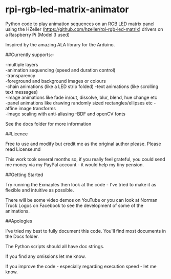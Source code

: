 # rpi-rgb-led-matrix-animator
Python code to play animation sequences on an RGB LED matrix panel using the HZeller (https://github.com/hzeller/rpi-rgb-led-matrix) drivers on a Raspberry Pi (Model 3 used)

Inspired by the amazing ALA library for the Arduino.

##Currently supports:-

-multiple layers  
-animation sequencing (speed and duration control)  
-transparency  
-foreground and background images or colours    
-chain animations (like a LED strip folded)
-text animations (like scrolling text messages)  
-image animations like fade in/out, dissolve, blur, blend,  hue change etc    
-panel animations like drawing randomly sized rectangles/ellipses etc
-affine image transforms  
-image scaling with anti-aliasing
-BDF and openCV fonts 

See the docs folder for more information

##Licence

Free to use and modify but credit me as the original author please. Please read License.md
 
This work took several months so, if you really feel grateful, you could send me money via my PayPal account - it would 
help my tiny pension.

##Getting Started

Try running the Exmaples then look at the code - I've tried to make it as flexible and intuitive as possible.

There will be some video demos on YouTube or you can look at Norman Truck Logos on Facebook to see the development of
 some of the animations.

##Apologies

I've tried my best to fully document this code. You'll find most documents in the Docs folder.

The Python scripts should all have doc strings.

If you find any omissions let me know.

If you improve the code - especially regarding execution speed - let me know.